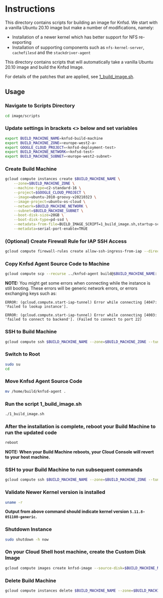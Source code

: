 # Instructions

This directory contains scripts for building an image for Knfsd. We start with a vanilla Ubuntu 20.10 image but make a number of modifications, namely:

* Installation of a newer kernel which has better support for NFS re-exporting
* Installation of supporting components such as `nfs-kernel-server`, `cachefilesd` and the `stackdriver-agent`

This directory contains scripts that will automatically take a vanilla Ubuntu 20.10 image and build the Knfsd Image.

For details of the patches that are applied, see [1_build_image.sh](scripts/1_build_image.sh).

## Usage

### Navigate to Scripts Directory

```bash
cd image/scripts
```

### Update settings in brackets <> below and set variables

```bash
export BUILD_MACHINE_NAME=knfsd-build-machine
export BUILD_MACHINE_ZONE=<europe-west2-a>
export GOOGLE_CLOUD_PROJECT=<knfsd-deployment-test>
export BUILD_MACHINE_NETWORK=<knfsd-test>
export BUILD_MACHINE_SUBNET=<europe-west2-subnet>
```

### Create Build Machine

```bash
gcloud compute instances create $BUILD_MACHINE_NAME \
    --zone=$BUILD_MACHINE_ZONE \
    --machine-type=c2-standard-16 \
    --project=$GOOGLE_CLOUD_PROJECT \
    --image=ubuntu-2010-groovy-v20210323 \
    --image-project=ubuntu-os-cloud \
    --network=$BUILD_MACHINE_NETWORK \
    --subnet=$BUILD_MACHINE_SUBNET \
    --boot-disk-size=20GB \
    --boot-disk-type=pd-ssd \
    --metadata-from-file=BUILD_IMAGE_SCRIPT=1_build_image.sh,startup-script=0_init.sh \
    --metadata=serial-port-enable=TRUE
```

### (Optional) Create Firewall Rule for IAP SSH Access

```bash
gcloud compute firewall-rules create allow-ssh-ingress-from-iap --direction=INGRESS --action=allow --rules=tcp:22 --source-ranges=35.235.240.0/20 --network=$BUILD_MACHINE_NETWORK --project=$GOOGLE_CLOUD_PROJECT
```

### Copy Knfsd Agent Source Code to Machine

```bash
gcloud compute scp --recurse ../knfsd-agent build@$BUILD_MACHINE_NAME: --zone=$BUILD_MACHINE_ZONE --tunnel-through-iap --project=$GOOGLE_CLOUD_PROJECT
```

**NOTE:** You might get some errors when connecting while the instance is still booting. These errors will be generic network errors, or errors exchanging keys such as:

```text
ERROR: (gcloud.compute.start-iap-tunnel) Error while connecting [4047: 'Failed to lookup instance'].

ERROR: (gcloud.compute.start-iap-tunnel) Error while connecting [4003: 'failed to connect to backend']. (Failed to connect to port 22)
```

### SSH to Build Machine

```bash
gcloud compute ssh $BUILD_MACHINE_NAME --zone=$BUILD_MACHINE_ZONE --tunnel-through-iap --project=$GOOGLE_CLOUD_PROJECT
```

### Switch to Root

```bash
sudo su
cd
```

### Move Knfsd Agent Source Code

```bash
mv /home/build/knfsd-agent .
```

### Run the script 1_build_image.sh

```bash
./1_build_image.sh
```

### After the installation is complete, reboot your Build Machine to run the updated code

```bash
reboot
```

**NOTE: When your Build Machine reboots, your Cloud Console will revert to your host machine.**

### SSH to your Build Machine to run subsequent commands

```bash
gcloud compute ssh $BUILD_MACHINE_NAME --zone=$BUILD_MACHINE_ZONE --tunnel-through-iap --project=$GOOGLE_CLOUD_PROJECT
```

### Validate Newer Kernel version is installed

```bash
uname -r
```

**Output from above command should indicate kernel version `5.11.8-051108-generic`.**

### Shutdown Instance

```bash
sudo shutdown -h now
```

### On your Cloud Shell host machine, create the Custom Disk Image

```bash
gcloud compute images create knfsd-image --source-disk=$BUILD_MACHINE_NAME --source-disk-zone=$BUILD_MACHINE_ZONE --project=$GOOGLE_CLOUD_PROJECT
```

### Delete Build Machine

```bash
gcloud compute instances delete $BUILD_MACHINE_NAME --zone=$BUILD_MACHINE_ZONE --project=$GOOGLE_CLOUD_PROJECT
```
